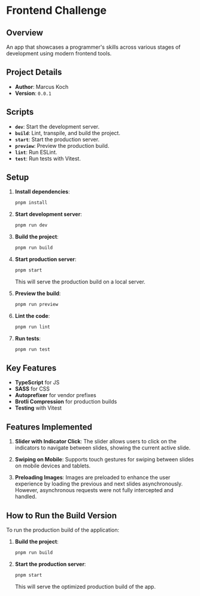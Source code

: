 # Frontend Challenge

## Overview

An app that showcases a programmer's skills across various stages of development using modern frontend tools.

## Project Details

- **Author**: Marcus Koch
- **Version**: `0.0.1`

## Scripts

- **`dev`**: Start the development server.
- **`build`**: Lint, transpile, and build the project.
- **`start`**: Start the production server.
- **`preview`**: Preview the production build.
- **`lint`**: Run ESLint.
- **`test`**: Run tests with Vitest.

## Setup

1. **Install dependencies**:

   ```bash
   pnpm install
   ```

2. **Start development server**:

   ```bash
   pnpm run dev
   ```

3. **Build the project**:

   ```bash
   pnpm run build
   ```

4. **Start production server**:

   ```bash
   pnpm start
   ```

   This will serve the production build on a local server.

5. **Preview the build**:

   ```bash
   pnpm run preview
   ```

6. **Lint the code**:

   ```bash
   pnpm run lint
   ```

7. **Run tests**:
   ```bash
   pnpm run test
   ```

## Key Features

- **TypeScript** for JS
- **SASS** for CSS
- **Autoprefixer** for vendor prefixes
- **Brotli Compression** for production builds
- **Testing** with Vitest

## Features Implemented

1. **Slider with Indicator Click**:
   The slider allows users to click on the indicators to navigate between slides, showing the current active slide.

2. **Swiping on Mobile**:
   Supports touch gestures for swiping between slides on mobile devices and tablets.

3. **Preloading Images**:
   Images are preloaded to enhance the user experience by loading the previous and next slides asynchronously. However, asynchronous requests were not fully intercepted and handled.

## How to Run the Build Version

To run the production build of the application:

1. **Build the project**:

   ```bash
   pnpm run build
   ```

2. **Start the production server**:

   ```bash
   pnpm start
   ```

   This will serve the optimized production build of the app.
